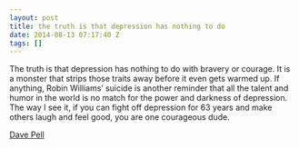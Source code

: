 ```yaml
---
layout: post
title: the truth is that depression has nothing to do
date: 2014-08-13 07:17:40 Z
tags: []
---
```

The truth is that depression has nothing to do with bravery or courage. It is a monster that strips those traits away before it even gets warmed up. If anything, Robin Williams’ suicide is another reminder that all the talent and humor in the world is no match for the power and darkness of depression. The way I see it, if you can fight off depression for 63 years and make others laugh and feel good, you are one courageous dude.

[Dave Pell](http://nextdraft.com)

